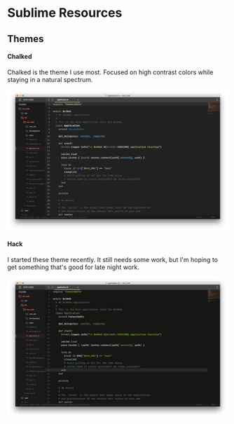 # Sublime Resources

## Themes

#### Chalked

Chalked is the theme I use most. Focused on high contrast colors while staying in a natural spectrum.

![chalked.png](./assets/chalked.png)

#### Hack

I started these theme recently. It still needs some work, but I'm hoping to get something that's good for late night work.

![hack.png](./assets/hack.png)

